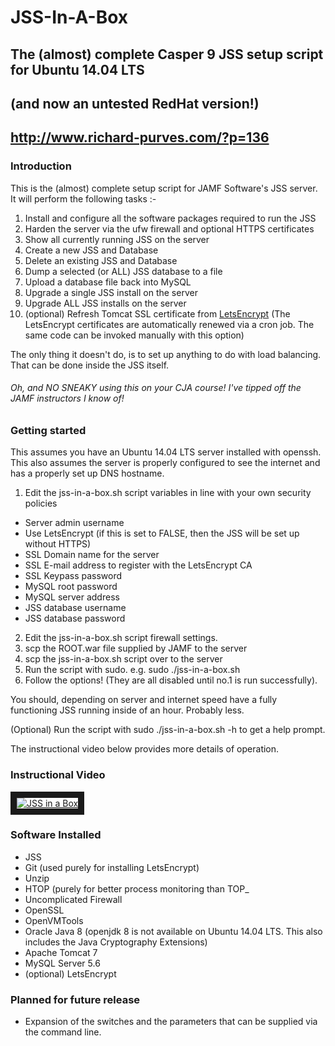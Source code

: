 # JSS-In-A-Box

## The (almost) complete Casper 9 JSS setup script for Ubuntu 14.04 LTS
## (and now an untested RedHat version!)
## http://www.richard-purves.com/?p=136

### Introduction

This is the (almost) complete setup script for JAMF Software's JSS server. It will perform the following tasks :-

1. Install and configure all the software packages required to run the JSS
2. Harden the server via the ufw firewall and optional HTTPS certificates
3. Show all currently running JSS on the server
4. Create a new JSS and Database
5. Delete an existing JSS and Database
6. Dump a selected (or ALL) JSS database to a file
7. Upload a database file back into MySQL
8. Upgrade a single JSS install on the server
9. Upgrade ALL JSS installs on the server
10. (optional) Refresh Tomcat SSL certificate from [LetsEncrypt](http://letsencrypt.org)
(The LetsEncrypt certificates are automatically renewed via a cron job. The same code can be invoked manually with this option)

The only thing it doesn't do, is to set up anything to do with load balancing. That can be done inside the JSS itself.

###### Oh, and NO SNEAKY using this on your CJA course! I've tipped off the JAMF instructors I know of!

### Getting started

This assumes you have an Ubuntu 14.04 LTS server installed with openssh. This also assumes the server is properly configured to see the internet and has a properly set up DNS hostname.

1. Edit the jss-in-a-box.sh script variables in line with your own security policies
  - Server admin username
  - Use LetsEncrypt		(if this is set to FALSE, then the JSS will be set up without HTTPS)
  - SSL Domain name for the server
  - SSL E-mail address to register with the LetsEncrypt CA
  - SSL Keypass password
  - MySQL root password
  - MySQL server address
  - JSS database username
  - JSS database password
2. Edit the jss-in-a-box.sh script firewall settings.
3. scp the ROOT.war file supplied by JAMF to the server
4. scp the jss-in-a-box.sh script over to the server
5. Run the script with sudo. e.g. sudo ./jss-in-a-box.sh
6. Follow the options! (They are all disabled until no.1 is run successfully).

You should, depending on server and internet speed have a fully functioning JSS running inside of an hour. Probably less.

(Optional) Run the script with sudo ./jss-in-a-box.sh -h to get a help prompt.

The instructional video below provides more details of operation.

### Instructional Video

<a href="http://www.youtube.com/watch?feature=player_embedded&v=ZMx-Xb2a9dM" target="_blank"><img src="http://img.youtube.com/vi/ZMx-Xb2a9dM/0.jpg" alt="JSS in a Box" border="10" /></a>

### Software Installed

* JSS
* Git (used purely for installing LetsEncrypt)
* Unzip
* HTOP (purely for better process monitoring than TOP_
* Uncomplicated Firewall
* OpenSSL
* OpenVMTools
* Oracle Java 8 (openjdk 8 is not available on Ubuntu 14.04 LTS. This also includes the Java Cryptography Extensions)
* Apache Tomcat 7
* MySQL Server 5.6
* (optional) LetsEncrypt

### Planned for future release

* Expansion of the switches and the parameters that can be supplied via the command line.
